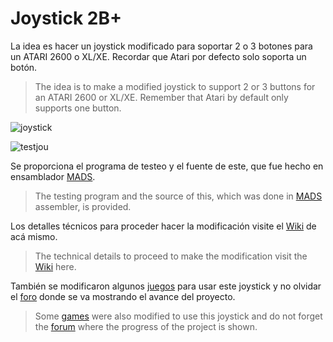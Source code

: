 # Joystick 2B+

La idea es hacer un joystick modificado para soportar 2 o 3 botones para un ATARI 2600 o XL/XE. Recordar que Atari por defecto solo soporta un botón.

> The idea is to make a modified joystick to support 2 or 3 buttons for an ATARI 2600 or XL/XE. Remember that Atari by default only supports one button.

![joystick](https://github.com/ascrnet/TestJoy2B/blob/master/img/joy2bplus.png)

![testjou](https://github.com/ascrnet/TestJoy2B/blob/master/img/testjoy2b.png)

Se proporciona el programa de testeo y el fuente de este, que fue hecho en ensamblador [MADS](http://mads.atari8.info).

> The testing program and the source of this, which was done in [MADS](http://mads.atari8.info) assembler, is provided.

Los detalles técnicos para proceder hacer la modificación visite el [Wiki](../../wiki) de acá mismo.

> The technical details to proceed to make the modification visit the [Wiki](../../wiki) here.

También se modificaron algunos [juegos](https://github.com/ascrnet/TestJoy2B/tree/master/games) para usar este joystick y no olvidar el [foro](http://www.atariware.cl/aw/foro/viewtopic.php?f=4&t=3156) donde se va mostrando el avance del proyecto.

> Some [games](https://github.com/ascrnet/TestJoy2B/tree/master/games) were also modified to use this joystick and do not forget the [forum](http://www.atariware.cl/aw/foro/viewtopic.php?f=4&t=3156) where the progress of the project is shown.
